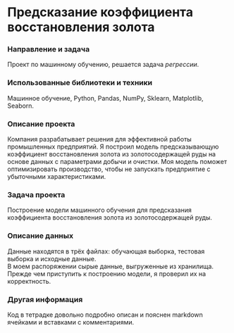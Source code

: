 # Предсказание коэффициента восстановления золота

### Направление и задача
Проект по машинному обучению, решается задача *регрессии*.

### Использованные библиотеки и техники
Машинное обучение, Python, Pandas, NumPy, Sklearn, Matplotlib, Seaborn.

### Описание проекта
Компания разрабатывает решения для эффективной работы промышленных предприятий. Я построил модель предсказывающую коэффициент восстановления золота из золотосодержащей руды на основе данных с параметрами добычи и очистки. Моя модель поможет оптимизировать производство, чтобы не запускать предприятие с убыточными характеристиками.

### Задача проекта
Построение модели машинного обучения для предсказания коэффициента восстановления золота из золотосодержащей руды.

### Описание данных
Данные находятся в трёх файлах: обучающая выборка, тестовая выборка и исходные данные.  
В моем распоряжении сырые данные, выгруженные из хранилища. Прежде чем приступить к построению модели, я проверил их на корректность.  

### Другая информация
Код в тетрадке довольно подробно описан и пояснен markdown ячейками и вставками с комментариями.
